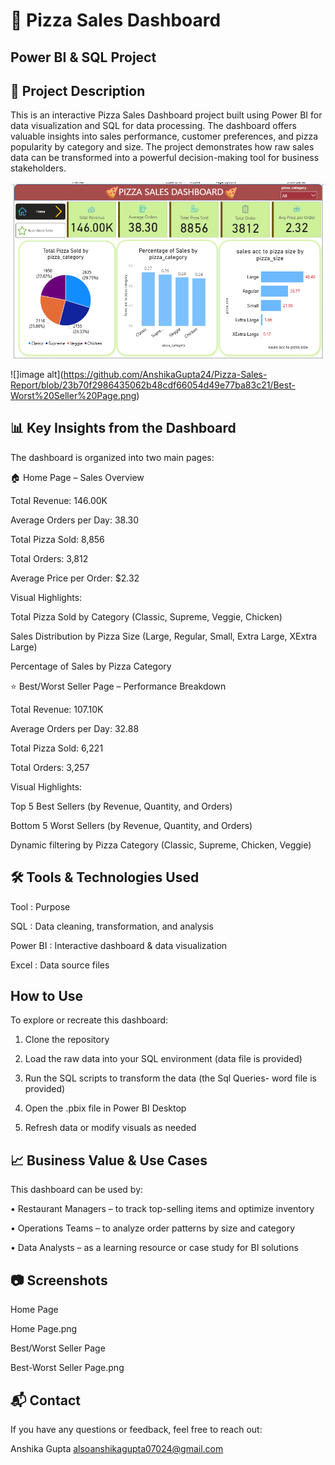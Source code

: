 # 🍕 Pizza Sales Dashboard

## Power BI & SQL Project


## 📌 Project Description

This is an interactive Pizza Sales Dashboard project built using Power BI for data visualization and SQL for data processing. The dashboard offers valuable insights into sales performance, customer preferences, and pizza popularity by category and size. The project demonstrates how raw sales data can be transformed into a powerful decision-making tool for business stakeholders.


![image alt](https://github.com/AnshikaGupta24/Pizza-Sales-Report/blob/0bd581467783783d1abf1ef03e8abaecb5737290/Home%20Page.png)


![]image alt](https://github.com/AnshikaGupta24/Pizza-Sales-Report/blob/23b70f2986435062b48cdf66054d49e77ba83c21/Best-Worst%20Seller%20Page.png)





## 📊 Key Insights from the Dashboard

The dashboard is organized into two main pages:

🏠 Home Page – Sales Overview

Total Revenue: 146.00K

Average Orders per Day: 38.30

Total Pizza Sold: 8,856

Total Orders: 3,812

Average Price per Order: $2.32

Visual Highlights:

Total Pizza Sold by Category (Classic, Supreme, Veggie, Chicken)

Sales Distribution by Pizza Size (Large, Regular, Small, Extra Large, XExtra Large)

Percentage of Sales by Pizza Category


⭐ Best/Worst Seller Page – Performance Breakdown

Total Revenue: 107.10K

Average Orders per Day: 32.88

Total Pizza Sold: 6,221

Total Orders: 3,257

Visual Highlights:

Top 5 Best Sellers (by Revenue, Quantity, and Orders)

Bottom 5 Worst Sellers (by Revenue, Quantity, and Orders)

Dynamic filtering by Pizza Category (Classic, Supreme, Chicken, Veggie)

## 🛠 Tools & Technologies Used
Tool	: Purpose

SQL	: Data cleaning, transformation, and analysis

Power BI	: Interactive dashboard & data visualization

Excel  :	Data source files

##  How to Use

To explore or recreate this dashboard:

1. Clone the repository

2. Load the raw data into your SQL environment (data file is provided)

3. Run the SQL scripts to transform the data (the Sql Queries- word file is provided)

4. Open the .pbix file in Power BI Desktop

5. Refresh data or modify visuals as needed
   

## 📈 Business Value & Use Cases

This dashboard can be used by:

• Restaurant Managers – to track top-selling items and optimize inventory

• Operations Teams – to analyze order patterns by size and category

• Data Analysts – as a learning resource or case study for BI solutions

## 📷 Screenshots

Home Page

Home Page.png

Best/Worst Seller Page

Best-Worst Seller Page.png


## 📬 Contact

If you have any questions or feedback, feel free to reach out:

Anshika Gupta
alsoanshikagupta07024@gmail.com
